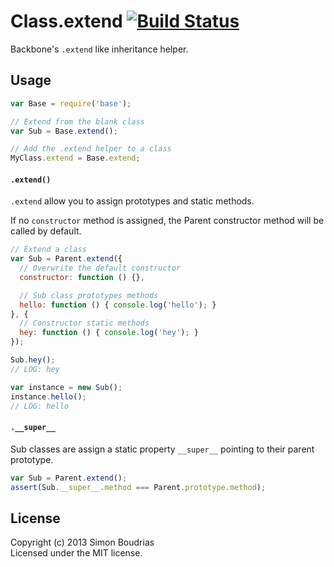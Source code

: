 Class.extend [![Build Status](https://travis-ci.org/yeoman/generator.png?branch=master)](https://travis-ci.org/SBoudrias/class-extend)
============

Backbone's `.extend` like inheritance helper.

Usage
------------

``` javascript
var Base = require('base');

// Extend from the blank class
var Sub = Base.extend();

// Add the .extend helper to a class
MyClass.extend = Base.extend;
```

#### `.extend()`

`.extend` allow you to assign prototypes and static methods.

If no `constructor` method is assigned, the Parent constructor method will be called by default.

``` javascript
// Extend a class
var Sub = Parent.extend({
  // Overwrite the default constructor
  constructor: function () {},

  // Sub class prototypes methods
  hello: function () { console.log('hello'); }
}, {
  // Constructor static methods
  hey: function () { console.log('hey'); }
});

Sub.hey();
// LOG: hey

var instance = new Sub();
instance.hello();
// LOG: hello
```

#### `.__super__`

Sub classes are assign a static property `__super__` pointing to their parent prototype.

``` javascript
var Sub = Parent.extend();
assert(Sub.__super__.method === Parent.prototype.method);
```

License
---------------

Copyright (c) 2013 Simon Boudrias  
Licensed under the MIT license.
